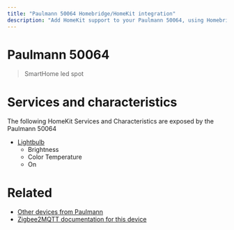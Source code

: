 ```yaml
---
title: "Paulmann 50064 Homebridge/HomeKit integration"
description: "Add HomeKit support to your Paulmann 50064, using Homebridge, Zigbee2MQTT and homebridge-z2m."
---
```

<!---
This file has been GENERATED using src/docgen/docgen.ts
DO NOT EDIT THIS FILE MANUALLY!
-->
# Paulmann 50064
> SmartHome led spot


# Services and characteristics
The following HomeKit Services and Characteristics are exposed by
the Paulmann 50064

* [Lightbulb](../../light.md)
  * Brightness
  * Color Temperature
  * On


# Related
* [Other devices from Paulmann](../index.md#paulmann)
* [Zigbee2MQTT documentation for this device](https://www.zigbee2mqtt.io/devices/50064.html)